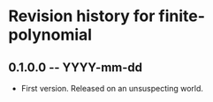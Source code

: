 # Revision history for finite-polynomial

## 0.1.0.0 -- YYYY-mm-dd

* First version. Released on an unsuspecting world.
